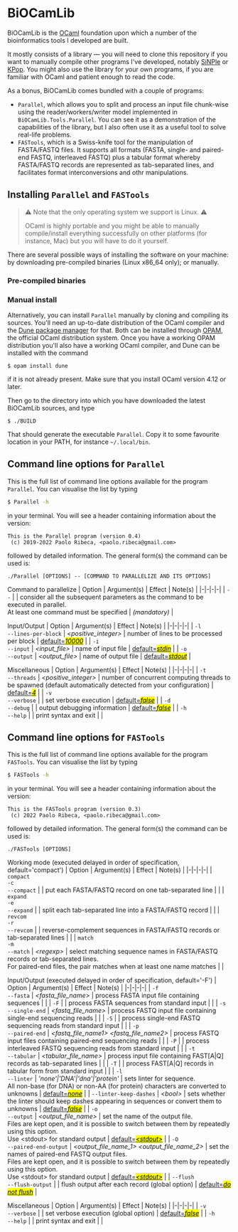 # BiOCamLib

BiOCamLib is the [OCaml](https://ocaml.org) foundation upon which a number of the bioinformatics tools I developed are built.

It mostly consists of a library &mdash; you will need to clone this repository if you want to manually compile other programs I've developed, notably [SiNPle](https://github.com/PaoloRibeca/SiNPle) or [KPop](https://github.com/PaoloRibeca/KPop). You might also use the library for your own programs, if you are familiar with OCaml and patient enough to read the code.

As a bonus, BiOCamLib comes bundled with a couple of programs:
* `Parallel`, which allows you to split and process an input file chunk-wise using the reader/workers/writer model implemented in `BiOCamLib.Tools.Parallel`. You can see it as a demonstration of the capabilities of the library, but I also often use it as a useful tool to solve real-life problems.
* `FASTools`, which is a Swiss-knife tool for the manipulation of FASTA/FASTQ files. It supports all formats (FASTA, single- and paired-end FASTQ, interleaved FASTQ) plus a tabular format whereby FASTA/FASTQ records are represented as tab-separated lines, and facilitates format interconversions and othr manipulations.

## Installing `Parallel` and `FASTools`

> :warning: Note that the only operating system we support is Linux. :warning:
>
> OCaml is highly portable and you might be able to manually compile/install everything successfully on other platforms (for instance, Mac) but you will have to do it yourself. 

There are several possible ways of installing the software on your machine: by downloading pre-compiled binaries (Linux x86_64 only); or manually.

### Pre-compiled binaries 

### Manual install

Alternatively, you can install `Parallel` manually by cloning and compiling its sources. You'll need an up-to-date distribution of the OCaml compiler and the [Dune package manager](https://github.com/ocaml/dune) for that. Both can be installed through [OPAM](https://opam.ocaml.org/), the official OCaml distribution system. Once you have a working OPAM distribution you'll also have a working OCaml compiler, and Dune can be installed with the command
```
$ opam install dune
```
if it is not already present. Make sure that you install OCaml version 4.12 or later.

Then go to the directory into which you have downloaded the latest BiOCamLib sources, and type
```
$ ./BUILD
```

That should generate the executable `Parallel`. Copy it to some favourite location in your PATH, for instance `~/.local/bin`.

## Command line options for `Parallel`

This is the full list of command line options available for the program `Parallel`. You can visualise the list by typing
```bash
$ Parallel -h
```
in your terminal. You will see a header containing information about the version:
```
This is the Parallel program (version 0.4)
 (c) 2019-2022 Paolo Ribeca, <paolo.ribeca@gmail.com>
```
followed by detailed information. The general form(s) the command can be used is:
```
./Parallel [OPTIONS] -- [COMMAND TO PARALLELIZE AND ITS OPTIONS]
```

Command to parallelize
| Option | Argument(s) | Effect | Note(s) |
|-|-|-|-|
| `--` |  |  consider all the subsequent parameters as the command to be executed in parallel\.<br>At least one command must be specified | *(mandatory)* |

Input/Output
| Option | Argument(s) | Effect | Note(s) |
|-|-|-|-|
| `-l`<br>`--lines-per-block` | _&lt;positive\_integer&gt;_ |  number of lines to be processed per block | <ins>default=<mark>_10000_</mark></ins> |
| `-i`<br>`--input` | _&lt;input\_file&gt;_ |  name of input file | <ins>default=<mark>_stdin_</mark></ins> |
| `-o`<br>`--output` | _&lt;output\_file&gt;_ |  name of output file | <ins>default=<mark>_stdout_</mark></ins> |

Miscellaneous
| Option | Argument(s) | Effect | Note(s) |
|-|-|-|-|
| `-t`<br>`--threads` | _&lt;positive\_integer&gt;_ |  number of concurrent computing threads to be spawned  \(default automatically detected from your configuration\) | <ins>default=<mark>_4_</mark></ins> |
| `-v`<br>`--verbose` |  |  set verbose execution | <ins>default=<mark>_false_</mark></ins> |
| `-d`<br>`--debug` |  |  output debugging information | <ins>default=<mark>_false_</mark></ins> |
| `-h`<br>`--help` |  |  print syntax and exit |  |

## Command line options for `FASTools`

This is the full list of command line options available for the program `FASTools`. You can visualise the list by typing
```bash
$ FASTools -h
```
in your terminal. You will see a header containing information about the version:
```
This is the FASTools program (version 0.3)
 (c) 2022 Paolo Ribeca, <paolo.ribeca@gmail.com>
```
followed by detailed information. The general form(s) the command can be used is:
```
./FASTools [OPTIONS]
```

Working mode \(executed delayed in order of specification, default='compact'\)
| Option | Argument(s) | Effect | Note(s) |
|-|-|-|-|
| `compact`<br>`-c`<br>`--compact` |  |  put each FASTA/FASTQ record on one tab\-separated line |  |
| `expand`<br>`-e`<br>`--expand` |  |  split each tab\-separated line into a FASTA/FASTQ record |  |
| `revcom`<br>`-r`<br>`--revcom` |  |  reverse\-complement sequences in FASTA/FASTQ records or tab\-separated lines |  |
| `match`<br>`-m`<br>`--match` | _&lt;regexp&gt;_ |  select matching sequence names in FASTA/FASTQ records or tab\-separated lines\.<br>For paired\-end files, the pair matches when at least one name matches |  |

Input/Output \(executed delayed in order of specification, default='\-F'\)
| Option | Argument(s) | Effect | Note(s) |
|-|-|-|-|
| `-f`<br>`--fasta` | _&lt;fasta\_file\_name&gt;_ |  process FASTA input file containing sequences |  |
| `-F` |  |  process FASTA sequences from standard input |  |
| `-s`<br>`--single-end` | _&lt;fastq\_file\_name&gt;_ |  process FASTQ input file containing single\-end sequencing reads |  |
| `-S` |  |  process single\-end FASTQ sequencing reads from standard input |  |
| `-p`<br>`--paired-end` | _&lt;fastq\_file\_name1&gt; &lt;fastq\_file\_name2&gt;_ |  process FASTQ input files containing paired\-end sequencing reads |  |
| `-P` |  |  process interleaved FASTQ sequencing reads from standard input |  |
| `-t`<br>`--tabular` | _&lt;tabular\_file\_name&gt;_ |  process input file containing FAST\[A&#124;Q\] records as tab\-separated lines |  |
| `-T` |  |  process FAST\[A&#124;Q\] records in tabular form from standard input |  |
| `-l`<br>`--linter` | _'none'&#124;'DNA'&#124;'dna'&#124;'protein'_ |  sets linter for sequence\.<br>All non\-base \(for DNA\) or non\-AA \(for protein\) characters  are converted to unknowns | <ins>default=<mark>_none_</mark></ins> |
| `--linter-keep-dashes` | _&lt;bool&gt;_ |  sets whether the linter should keep dashes appearing in sequences  or convert them to unknowns | <ins>default=<mark>_false_</mark></ins> |
| `-o`<br>`--output` | _&lt;output\_file\_name&gt;_ |  set the name of the output file\.<br>Files are kept open, and it is possible to switch between them  by repeatedly using this option\.<br>Use &lt;stdout&gt; for standard output | <ins>default=<mark>_&lt;stdout&gt;_</mark></ins> |
| `-O`<br>`--paired-end-output` | _&lt;output\_file\_name\_1&gt; &lt;output\_file\_name\_2&gt;_ |  set the names of paired\-end FASTQ output files\.<br>Files are kept open, and it is possible to switch between them  by repeatedly using this option\.<br>Use &lt;stdout&gt; for standard output | <ins>default=<mark>_&lt;stdout&gt;_</mark></ins> |
| `--flush`<br>`--flush-output` |  |  flush output after each record \(global option\) | <ins>default=<mark>_do not flush_</mark></ins> |

Miscellaneous
| Option | Argument(s) | Effect | Note(s) |
|-|-|-|-|
| `-v`<br>`--verbose` |  |  set verbose execution \(global option\) | <ins>default=<mark>_false_</mark></ins> |
| `-h`<br>`--help` |  |  print syntax and exit |  |

